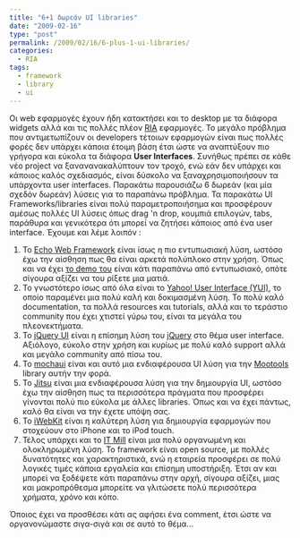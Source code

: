 ```yaml
---
title: "6+1 δωρεάν UI libraries"
date: "2009-02-16"
type: "post"
permalink: /2009/02/16/6-plus-1-ui-libraries/
categories:
  - RIA
tags:
  - framework
  - library
  - ui
---
```


Οι web εφαρμογές έχουν ήδη κατακτήσει και το desktop με τα διάφορα widgets αλλά και τις πολλές πλέον [RIA](http://en.wikipedia.org/wiki/Rich_Internet_application "What is RIA") εφαρμογές. Το μεγάλο πρόβλημα που αντιμετωπίζουν οι developers τέτοιων εφαρμογών είναι πως πολλές φορές δεν υπάρχει κάποια έτοιμη βάση έτσι ώστε να αναπτύξουν πιο γρήγορα και εύκολα τα διάφορα **User Interfaces**. Συνήθως πρέπει σε κάθε νέο project να ξανανανακαλύπτουν τον τροχό, ενώ εάν δεν υπάρχει και κάποιος καλός σχεδιασμός, είναι δύσκολο να ξαναχρησιμοποιήσουν τα υπάρχοντα user interfaces. Παρακάτω παρουσιάζω 6 δωρεάν (και μία σχεδόν δωρεάν) λύσεις για το παραπάνω πρόβλημα. Τα παρακάτω UI Frameworks/libraries είναι πολύ παραμετροποιήσημα και προσφέρουν αμέσως πολλές UI λύσεις όπως drag 'n drop, κουμπιά επιλογών, tabs, παράθυρα και γενικότερα ότι μπορεί να ζητήσει κάποιος από ένα user interface. Έχουμε και λέμε λοιπόν :

1. Το [Echo Web Framework](http://echo.nextapp.com/site/ "Echo Web Framework") είναι ίσως η πιο εντυπωσιακή λύση, ωστόσο έχω την αίσθηση πως θα είναι αρκετά πολύπλοκο στην χρήση. Όπως και να έχει [το demo του](http://demo.nextapp.com/echo3csjs/ "Echo Web Framework demo") είναι κάτι παραπάνω από εντυπωσιακό, οπότε  σίγουρα αξίζει να του ρίξετε μια ματιά.
2. Το γνωστότερο ίσως από όλα είναι το [Yahoo! User Interface (YUI)](http://developer.yahoo.com/yui/ "Yahoo! User Interface (YUI)"), το οποίο παραμένει μια πολύ καλή και δοκιμασμένη λύση. Το πολύ καλό documentation, τα πολλά resources και tutorials, αλλά και το τεράστιο community που έχει χτιστεί γύρω του, είναι τα μεγάλα του πλεονεκτήματα.
3. Το [jQuery UI](http://jqueryui.com/ "jQuery UI") είναι η επίσημη λύση του [jQuery](http://jquery.com/ "jQuery") στο θέμα user interface. Αξιόλογο, εύκολο στην χρήση και κυρίως με πολύ καλό support αλλά και μεγάλο community από πίσω του.
4. Το [mochaui](http://mochaui.com/ "Mochaui") είναι και αυτό μια ενδιαφέρουσα UI λύση για την [Mootools](http://mootools.net/ "Mootools") library αυτήν την φορά.
5. Το [Jitsu](http://www.jitsu.org/ "Jitsu") είναι μια ενδιαφέρουσα λύση για την δημιουργία UI, ωστόσο έχω την αίσθηση πως τα περισσότερα πράγματα που προσφέρει γίνονται πολύ πιο εύκολα με άλλες libraries. Όπως και να έχει πάντως, καλό θα είναι να την έχετε υπόψη σας.
6. Το [iWebKit](http://www.iwebkit.net/ "iWebKit") είναι η καλύτερη λύση για δημιουργία εφαρμογών που στοχεύουν στο iPhone και το iPod touch.
7. Τέλος υπάρχει και τo [IT Mill](http://www.itmill.com/itmill-toolkit/ "IT Mill") είναι μια πολύ οργανωμένη και ολοκληρωμένη λύση. Το framework είναι open source, με πολλές δυνατότητες και χαρακτηριστικά, ενώ η εταιρεία προσφέρει σε πολύ λογικές τιμές κάποια εργαλεία και επίσημη υποστήριξη. Έτσι αν και μπορεί να ξοδέψετε κάτι παραπάνω στην αρχή, σίγουρα αξίζει, μιας και μακροπρόθεσμα μπορείτε να γλιτώσετε πολύ περισσότερα χρήματα, χρόνο και κόπο.

Όποιος έχει να προσθέσει κάτι ας αφήσει ένα comment, έτσι ώστε να οργανονώμαστε σιγα-σιγά και σε αυτό το θέμα...
